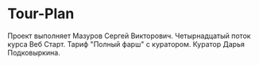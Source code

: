# Tour-Plan
Проект выполняет Мазуров Сергей Викторович. Четырнадцатый поток курса Веб Старт. Тариф "Полный фарш" с куратором. Куратор  Дарья Подковыркина.
